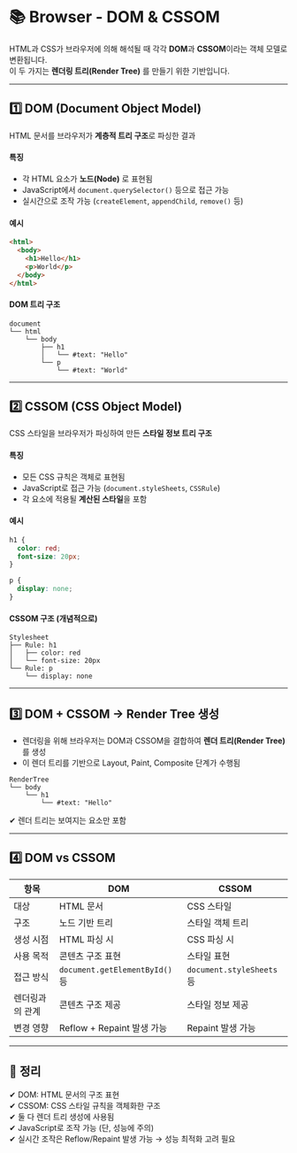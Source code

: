 # 📚 Browser - DOM & CSSOM

HTML과 CSS가 브라우저에 의해 해석될 때 각각 **DOM**과 **CSSOM**이라는 객체 모델로 변환됩니다.  
이 두 가지는 **렌더링 트리(Render Tree)** 를 만들기 위한 기반입니다.

---

## 1️⃣ DOM (Document Object Model)
HTML 문서를 브라우저가 **계층적 트리 구조**로 파싱한 결과

#### 특징
- 각 HTML 요소가 **노드(Node)** 로 표현됨
- JavaScript에서 `document.querySelector()` 등으로 접근 가능
- 실시간으로 조작 가능 (`createElement`, `appendChild`, `remove()` 등)

#### 예시

```html
<html>
  <body>
    <h1>Hello</h1>
    <p>World</p>
  </body>
</html>
```

#### DOM 트리 구조

```
document
└── html
    └── body
        ├── h1
        │   └── #text: "Hello"
        └── p
            └── #text: "World"
```

---

## 2️⃣ CSSOM (CSS Object Model)

CSS 스타일을 브라우저가 파싱하여 만든 **스타일 정보 트리 구조**

#### 특징
- 모든 CSS 규칙은 객체로 표현됨
- JavaScript로 접근 가능 (`document.styleSheets`, `CSSRule`)
- 각 요소에 적용될 **계산된 스타일**을 포함

#### 예시

```css
h1 {
  color: red;
  font-size: 20px;
}

p {
  display: none;
}
```

#### CSSOM 구조 (개념적으로)

```
Stylesheet
├── Rule: h1
│   ├── color: red
│   └── font-size: 20px
└── Rule: p
    └── display: none
```

---

## 3️⃣ DOM + CSSOM → Render Tree 생성

- 렌더링을 위해 브라우저는 DOM과 CSSOM을 결합하여 **렌더 트리(Render Tree)** 를 생성
- 이 렌더 트리를 기반으로 Layout, Paint, Composite 단계가 수행됨

```
RenderTree
└── body
    └── h1
        └── #text: "Hello"
```

✔ 렌더 트리는 보여지는 요소만 포함  

---

## 4️⃣ DOM vs CSSOM

| 항목 | DOM | CSSOM |
|------|-----|--------|
| 대상 | HTML 문서 | CSS 스타일 |
| 구조 | 노드 기반 트리 | 스타일 객체 트리 |
| 생성 시점 | HTML 파싱 시 | CSS 파싱 시 |
| 사용 목적 | 콘텐츠 구조 표현 | 스타일 표현 |
| 접근 방식 | `document.getElementById()` 등 | `document.styleSheets` 등 |
| 렌더링과의 관계 | 콘텐츠 구조 제공 | 스타일 정보 제공 |
| 변경 영향 | Reflow + Repaint 발생 가능 | Repaint 발생 가능 |

---

## 🎯 정리

✔ DOM: HTML 문서의 구조 표현  
✔ CSSOM: CSS 스타일 규칙을 객체화한 구조  
✔ 둘 다 렌더 트리 생성에 사용됨  
✔ JavaScript로 조작 가능 (단, 성능에 주의)  
✔ 실시간 조작은 Reflow/Repaint 발생 가능 → 성능 최적화 고려 필요
